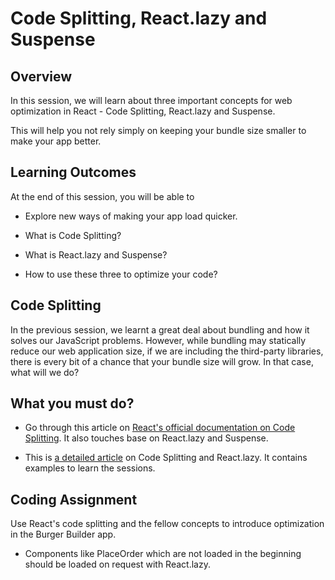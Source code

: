 # **Code Splitting, React.lazy and Suspense**

## Overview

In this session, we will learn about three important concepts for web optimization in React - Code Splitting, React.lazy and Suspense.

This will help you not rely simply on keeping your bundle size smaller to make your app better.


## Learning Outcomes

At the end of this session, you will be able to

- Explore new ways of making your app load quicker.

- What is Code Splitting?
- What is React.lazy and Suspense?
- How to use these three to optimize your code?


## Code Splitting

In the previous session, we learnt a great deal about bundling and how it solves our JavaScript problems. However, while bundling may statically reduce our web application size, if we are including the third-party libraries, there is every bit of a chance that your bundle size will grow. In that case, what will we do?

## What you must do?

- Go through this article on [React's official documentation on Code Splitting](https://reactjs.org/docs/code-splitting.html). It also touches base on React.lazy and Suspense.

- This is [a detailed article](https://tylermcginnis.com/react-router-code-splitting/) on Code Splitting and React.lazy. It contains examples to learn the sessions.

## Coding Assignment

Use React's code splitting and the fellow concepts to introduce optimization in the Burger Builder app. 

- Components like PlaceOrder which are not loaded in the beginning should be loaded on request with React.lazy.